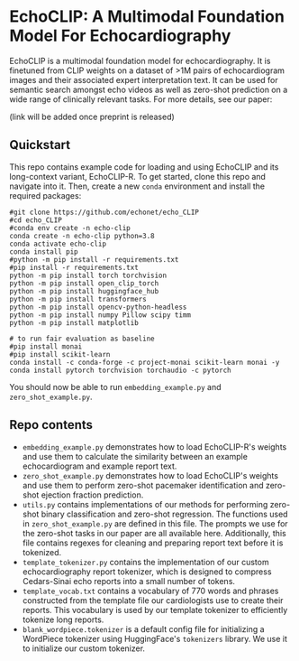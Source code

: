 # EchoCLIP: A Multimodal Foundation Model For Echocardiography

EchoCLIP is a multimodal foundation model for echocardiography. It is finetuned from CLIP weights on a dataset of >1M pairs of echocardiogram images and their associated expert interpretation text. It can be used for semantic search amongst echo videos as well as zero-shot prediction on a wide range of clinically relevant tasks. For more details, see our paper:

(link will be added once preprint is released)
<!-- [Multimodal Foundation Models For Echocardiogram Interpretation](https://arxiv.org/abs/) -->

## Quickstart

This repo contains example code for loading and using EchoCLIP and its long-context variant, EchoCLIP-R. To get started, clone this repo and navigate into it. Then, create a new `conda` environment and install the required packages:

```shell
#git clone https://github.com/echonet/echo_CLIP
#cd echo_CLIP
#conda env create -n echo-clip
conda create -n echo-clip python=3.8
conda activate echo-clip
conda install pip
#python -m pip install -r requirements.txt
#pip install -r requirements.txt
python -m pip install torch torchvision 
python -m pip install open_clip_torch 
python -m pip install huggingface_hub 
python -m pip install transformers
python -m pip install opencv-python-headless 
python -m pip install numpy Pillow scipy timm
python -m pip install matplotlib 

# to run fair evaluation as baseline
#pip install monai
#pip install scikit-learn
conda install -c conda-forge -c project-monai scikit-learn monai -y
conda install pytorch torchvision torchaudio -c pytorch
```
You should now be able to run `embedding_example.py` and `zero_shot_example.py`.

## Repo contents

* `embedding_example.py` demonstrates how to load EchoCLIP-R's weights and use them to calculate the similarity between an example echocardiogram and example report text.
* `zero_shot_example.py` demonstrates how to load EchoCLIP's weights and use them to perform zero-shot pacemaker identification and zero-shot ejection fraction prediction.
* `utils.py` contains implementations of our methods for performing zero-shot binary classification and zero-shot regression. The functions used in `zero_shot_example.py` are defined in this file. The prompts we use for the zero-shot tasks in our paper are all available here. Additionally, this file contains regexes for cleaning and preparing report text before it is tokenized.
* `template_tokenizer.py` contains the implementation of our custom echocardiography report tokenizer, which is designed to compress Cedars-Sinai echo reports into a small number of tokens.
* `template_vocab.txt` contains a vocabulary of 770 words and phrases constructed from the template file our cardiologists use to create their reports. This vocabulary is used by our template tokenizer to efficiently tokenize long reports.
* `blank_wordpiece.tokenizer` is a default config file for initializing a WordPiece tokenizer using HuggingFace's `tokenizers` library. We use it to initialize our custom tokenizer.
